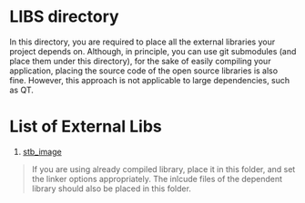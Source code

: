 # LIBS directory
In this directory, you are required to place all the external libraries your project depends on. 
Although, in principle, you can use git submodules (and place them under this directory), 
for the sake of easily compiling your application, placing the source code of the 
open source libraries is also fine. However, this approach is not applicable to
large dependencies, such as QT.



# List of External Libs

1. [stb_image](https://github.com/nothings/stb)

> If you are using already compiled library, place it in this folder, and set the linker options appropriately.
> The inlcude files of the dependent library should also be placed in this folder.


